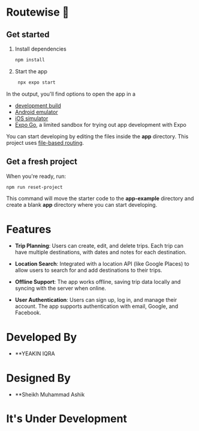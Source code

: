 # Routewise 👋

## Get started

1. Install dependencies

   ```bash
   npm install
   ```

2. Start the app

   ```bash
    npx expo start
   ```

In the output, you'll find options to open the app in a

- [development build](https://docs.expo.dev/develop/development-builds/introduction/)
- [Android emulator](https://docs.expo.dev/workflow/android-studio-emulator/)
- [iOS simulator](https://docs.expo.dev/workflow/ios-simulator/)
- [Expo Go](https://expo.dev/go), a limited sandbox for trying out app development with Expo

You can start developing by editing the files inside the **app** directory. This project uses [file-based routing](https://docs.expo.dev/router/introduction).

## Get a fresh project

When you're ready, run:

```bash
npm run reset-project
```

This command will move the starter code to the **app-example** directory and create a blank **app** directory where you can start developing.

# Features

- **Trip Planning**: Users can create, edit, and delete trips. Each trip can have multiple destinations, with dates and notes for each destination.

- **Location Search**: Integrated with a location API (like Google Places) to allow users to search for and add destinations to their trips.

- **Offline Support**: The app works offline, saving trip data locally and syncing with the server when online.

- **User Authentication**: Users can sign up, log in, and manage their account. The app supports authentication with email, Google, and Facebook.


# Developed By
 - **YEAKIN IQRA

 # Designed By
 - **Sheikh Muhammad Ashik

# It's Under Development 